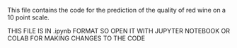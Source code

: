 This file contains the code for the prediction of the quality of red wine on a 10 point scale.

THIS FILE IS IN .ipynb FORMAT SO OPEN IT WITH JUPYTER NOTEBOOK OR COLAB FOR MAKING CHANGES TO THE CODE
